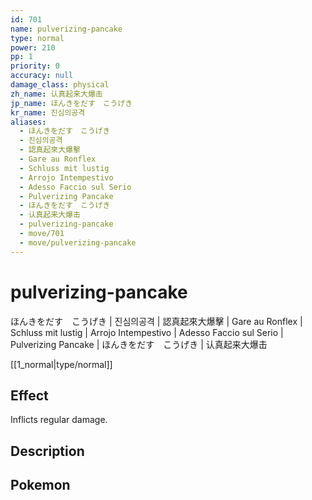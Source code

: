 ```yaml
---
id: 701
name: pulverizing-pancake
type: normal
power: 210
pp: 1
priority: 0
accuracy: null
damage_class: physical
zh_name: 认真起来大爆击
jp_name: ほんきをだす　こうげき
kr_name: 진심의공격
aliases:
  - ほんきをだす　こうげき
  - 진심의공격
  - 認真起來大爆擊
  - Gare au Ronflex
  - Schluss mit lustig
  - Arrojo Intempestivo
  - Adesso Faccio sul Serio
  - Pulverizing Pancake
  - ほんきをだす　こうげき
  - 认真起来大爆击
  - pulverizing-pancake
  - move/701
  - move/pulverizing-pancake
---
```

# pulverizing-pancake
    
ほんきをだす　こうげき | 진심의공격 | 認真起來大爆擊 | Gare au Ronflex | Schluss mit lustig | Arrojo Intempestivo | Adesso Faccio sul Serio | Pulverizing Pancake | ほんきをだす　こうげき | 认真起来大爆击

[[1_normal|type/normal]]

## Effect

Inflicts regular damage.

## Description



## Pokemon



